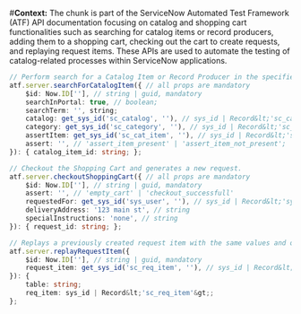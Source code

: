 #**Context:** The chunk is part of the ServiceNow Automated Test Framework (ATF) API documentation focusing on catalog and shopping cart functionalities such as searching for catalog items or record producers, adding them to a shopping cart, checking out the cart to create requests, and replaying request items. These APIs are used to automate the testing of catalog-related processes within ServiceNow applications.
```typescript
// Perform search for a Catalog Item or Record Producer in the specified Catalog and Category
atf.server.searchForCatalogItem({ // all props are mandatory
    $id: Now.ID[''], // string | guid, mandatory
    searchInPortal: true, // boolean;
    searchTerm: '', string;
    catalog: get_sys_id('sc_catalog', ''), // sys_id | Record&lt;'sc_catalog'&gt;;
    category: get_sys_id('sc_category', ''), // sys_id | Record&lt;'sc_category'&gt;;
    assertItem: get_sys_id('sc_cat_item', ''), // sys_id | Record&lt;'sc_cat_item'&gt;;
    assert: '', // 'assert_item_present' | 'assert_item_not_present';
}): { catalog_item_id: string; };

// Checkout the Shopping Cart and generates a new request.
atf.server.checkoutShoppingCart({ // all props are mandatory
    $id: Now.ID[''], // string | guid, mandatory
    assert: '', // 'empty_cart' | 'checkout_successfull'
    requestedFor: get_sys_id('sys_user', ''), // sys_id | Record&lt;'sys_user'&gt;
    deliveryAddress: '123 main st', // string
    specialInstructions: 'none', // string
}): { request_id: string; };

// Replays a previously created request item with the same values and options.
atf.server.replayRequestItem({ 
    $id: Now.ID[''], // string | guid, mandatory
    request_item: get_sys_id('sc_req_item', ''), // sys_id | Record&lt;'sc_req_item'&gt;;
}): { 
    table: string; 
    req_item: sys_id | Record&lt;'sc_req_item'&gt;;
};
```